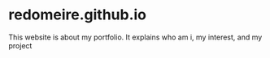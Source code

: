 # redomeire.github.io

This website is about my portfolio. 
It explains who am i, my interest, and my project

